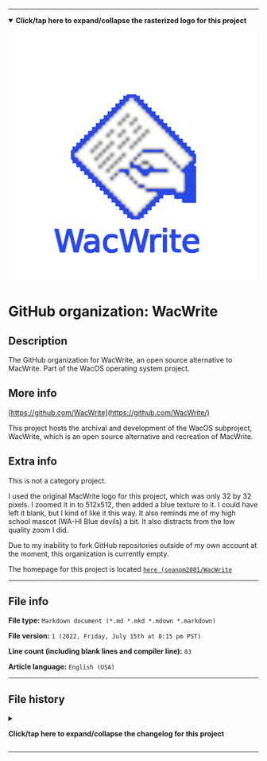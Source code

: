 
***

<!--
<details><summary><b lang="en">Click/tap here to expand/collapse the vectorized logo for this project</b></summary>

![WichCraft_Icon_1024px.svg failed to load. The file may be missing or corrupt. Check the file path for errors first.](/AdditionalInfo/2/WacWrite/WichCraft_Icon_1024px.svg)

</details>
!-->

<details open><summary><b lang="en">Click/tap here to expand/collapse the rasterized logo for this project</b></summary>

![WacWrite_Logo1024px_V1_HighCompression.png failed to load. The file may be missing or corrupt. Check the file path for errors first.](/AdditionalInfo/2/WacWrite/WacWrite_Logo1024px_V1_HighCompression.png)

</details>

# GitHub organization: WacWrite

## Description

The GitHub organization for WacWrite, an open source alternative to MacWrite. Part of the WacOS operating system project.

## More info

[https://github.com/WacWrite](https://github.com/WacWrite/)

This project hosts the archival and development of the WacOS subproject, WacWrite, which is an open source alternative and recreation of MacWrite.

## Extra info

This is not a category project.

I used the original MacWrite logo for this project, which was only 32 by 32 pixels. I zoomed it in to 512x512, then added a blue texture to it. I could have left it blank, but I kind of like it this way. It also reminds me of my high school mascot (WA-HI Blue devils) a bit. It also distracts from the low quality zoom I did.

Due to my inability to fork GitHub repositories outside of my own account at the moment, this organization is currently empty.

The homepage for this project is located [`here (seanpm2001/WacWrite`](https://github.com/seanpm2001/WacWrite/)

<!--
There is no current home repository for this project.
!-->

***

## File info

**File type:** `Markdown document (*.md *.mkd *.mdown *.markdown)`

**File version:** `1 (2022, Friday, July 15th at 8:15 pm PST)`

**Line count (including blank lines and compiler line):** `83`

**Article language:** `English (USA)`

***

## File history

<details><summary><p lang="en"><b>Click/tap here to expand/collapse the changelog for this project</b></p></summary>

<details><summary><p lang="en"><b>Version 1 (2022, Friday, July 15th at 8:15 pm PST)</b></p></summary>

**This version was made by:** [`@seanpm2001`](https://github.com/seanpm2001/)

> Changes:

- [x] Started the file
- [x] Referenced the organization icon (raster)
<!--  - [x] Referenced the organization icon (vector) !-->
- [x] Added the organization description
- [x] Added the `more info` section
- [x] Added the `extra info` section
- [x] Added the `file info` section
- [x] Added the `file history` section
- [ ] No other changes in version 1

</details>

</details>

***
